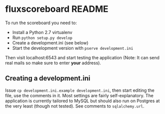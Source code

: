 fluxscoreboard README
=====================

To run the scoreboard you need to:

- Install a Python 2.7 virtualenv
- Run `python setup.py develop`
- Create a development.ini (see below)
- Start the development version with `pserve development.ini`

Then visit localhost:6543 and start testing the application (Note: It can send
real mails so make sure to enter **your** address).

Creating a development.ini
--------------------------

Issue `cp development.ini.example development.ini`, then start editing the
file, use the comments in it. Most settings are fairly self-explanatory. The
application is currently tailored to MySQL but should also run on Postgres at
the very least (though not tested). See comments to `sqlalchemy.url`.
